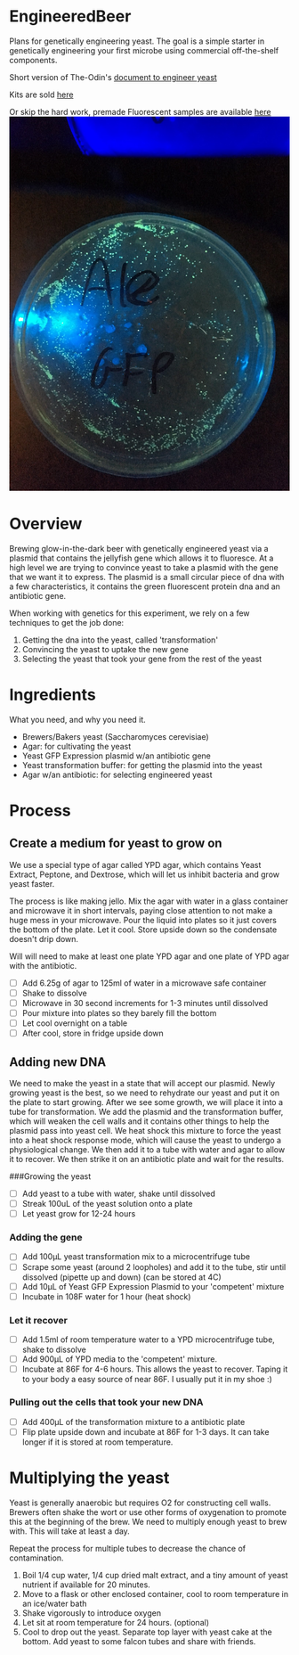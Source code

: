 # EngineeredBeer

Plans for genetically engineering yeast. The goal is a simple starter in genetically engineering your first microbe using commercial off-the-shelf components.

Short version of The-Odin's [document to engineer yeast](https://docs.google.com/document/d/1RglbyLkZX4FRkkXWGc7PlLX41RRd_bnptrY8-Iu4x44/edit)

Kits are sold [here](http://www.the-odin.com/genetically-engineer-any-brewing-or-baking-yeast-to-fluoresce/)

Or skip the hard work, premade Fluorescent samples are available [here](http://www.the-odin.com/preengineered-fluorescent-brewing-and-baking-yeast/)
![Modified ale yeast](aleGFP.jpg)

# Overview
Brewing glow-in-the-dark beer with genetically engineered yeast via a plasmid that contains the jellyfish gene which allows it to fluoresce. At a high level we are trying to convince yeast to take a plasmid with the gene that we want it to express. The plasmid is a small circular piece of dna with a few characteristics, it contains the green fluorescent protein dna and an antibiotic gene.

When working with genetics for this experiment, we rely on a few techniques to get the job done:
 1. Getting the dna into the yeast, called 'transformation'
 1. Convincing the yeast to uptake the new gene
 1. Selecting the yeast that took your gene from the rest of the yeast

# Ingredients
What you need, and why you need it.
 - Brewers/Bakers yeast (Saccharomyces cerevisiae)
 - Agar: for cultivating the yeast
 - Yeast GFP Expression plasmid w/an antibiotic gene
 - Yeast transformation buffer: for getting the plasmid into the yeast
 - Agar w/an antibiotic: for selecting engineered yeast

# Process
## Create a medium for yeast to grow on
We use a special type of agar called YPD agar, which contains Yeast Extract, Peptone, and Dextrose, which will let us inhibit bacteria and grow yeast faster.
 
The process is like making jello. Mix the agar with water in a glass container and microwave it in short intervals, paying close attention to not make a huge mess in your microwave. Pour the liquid into plates so it just covers the bottom of the plate. Let it cool. Store upside down so the condensate doesn't drip down.

Will will need to make at least one plate YPD agar and one plate of YPD agar with the antibiotic.
 - [ ] Add 6.25g of agar to 125ml of water in a microwave safe container
 - [ ] Shake to dissolve
 - [ ] Microwave in 30 second increments for 1-3 minutes until dissolved
 - [ ] Pour mixture into plates so they barely fill the bottom
 - [ ] Let cool overnight on a table
 - [ ] After cool, store in fridge upside down

## Adding new DNA
We need to make the yeast in a state that will accept our plasmid. Newly growing yeast is the best, so we need to rehydrate our yeast and put it on the plate to start growing.  After we see some growth, we will place it into a tube for transformation. We add the plasmid and the transformation buffer, which will weaken the cell walls and it contains other things to help the plasmid pass into yeast cell. We heat shock this mixture to force the yeast into a heat shock response mode, which will cause the yeast to undergo a physiological change. We then add it to a tube with water and agar to allow it to recover. We then strike it on an antibiotic plate and wait for the results.

###Growing the yeast
 - [ ] Add yeast to a tube with water, shake until dissolved
 - [ ] Streak 100uL of the yeast solution onto a plate
 - [ ] Let yeast grow for 12-24 hours
### Adding the gene
 - [ ] Add 100μL yeast transformation mix to a microcentrifuge tube
 - [ ] Scrape some yeast (around 2 loopholes) and add it to the tube, stir until dissolved (pipette up and down) (can be stored at 4C)
 - [ ] Add 10μL of Yeast GFP Expression Plasmid to your 'competent' mixture
 - [ ] Incubate in 108F water for 1 hour (heat shock)
### Let it recover
 - [ ] Add 1.5ml of room temperature water to a YPD microcentrifuge tube, shake to dissolve
 - [ ] Add 900μL of YPD media to the 'competent' mixture.
 - [ ] Incubate at 86F for 4-6 hours. This allows the yeast to recover. Taping it to your body a easy source of near 86F. I usually put it in my shoe :)
### Pulling out the cells that took your new DNA
 - [ ] Add 400μL of the transformation mixture to a antibiotic plate
 - [ ] Flip plate upside down and incubate at 86F for 1-3 days. It can take longer if it is stored at room temperature.

# Multiplying the yeast
Yeast is generally anaerobic but requires O2 for constructing cell walls. Brewers often shake the wort or use other forms of oxygenation to promote this at the beginning of the brew. We need to multiply enough yeast to brew with. This will take at least a day. 

Repeat the process for multiple tubes to decrease the chance of contamination.
1. Boil 1/4 cup water, 1/4 cup dried malt extract, and a tiny amount of yeast nutrient if available for 20 minutes.
2. Move to a flask or other enclosed container, cool to room temperature in an ice/water bath
3. Shake vigorously to introduce oxygen
4. Let sit at room temperature for 24 hours.
(optional)
5. Cool to drop out the yeast. Separate top layer with yeast cake at the bottom. Add yeast to some falcon tubes and share with friends.